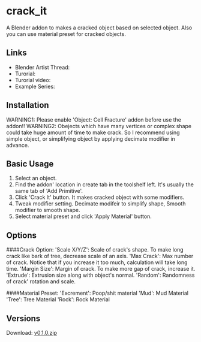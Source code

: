 # crack_it
A Blender addon to makes a cracked object based on selected object. Also you can use material preset for cracked objects.

## Links
* Blender Artist Thread:
* Turorial:
* Turorial video:
* Example Series: 

## Installation

WARNING1: Please enable 'Object: Cell Fracture' addon before use the addon!!
WARNING2: Obejects which have many vertices or complex shape could take huge amount of time to make crack.
          So I recommend using simple object, or simplifying object by applying decimate modifier in advance.

## Basic Usage
1. Select an object.
2. Find the addon' location in create tab in the toolshelf left. It's usually the same tab of 'Add Primitive'.
3. Click 'Crack It' button. It makes cracked object with some modifiers.
4. Tweak modifier setting. Decimate modifeir to simplify shape, Smooth modifier to smooth shape.
5. Select material preset and click 'Apply Material' button.

## Options
####Crack Option:
'Scale X/Y/Z': Scale of crack's shape. To make long crack like bark of tree, decrease scale of an axis.
'Max Crack': Max number of crack. Notice that if you increase it too much, calculation will take long time.
'Margin Size': Margin of crack. To make more gap of crack, increase it.
'Extrude': Extrusion size along with object's normal.
'Random': Randomness of crack' rotation and scale.

####Material Preset:
'Excrement': Poop/shit material
'Mud': Mud Material
'Tree': Tree Material
'Rock': Rock Material

## Versions
Download: [v0.1.0.zip]()